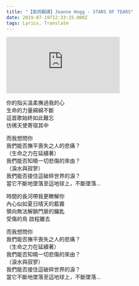 ```yaml
---
title: "【歌詞翻譯】Joanne Hogg - STARS OF TEARS"
date: 2019-07-19T12:33:15.000Z
tags: Lyrics, Translate
---
```


<iframe title="Joanne Hogg - STARS OF TEARS" src="https://www.youtube.com/embed/SexW7iD-iWY" frameborder="0" allow="accelerometer; autoplay; clipboard-write; encrypted-media; gyroscope; picture-in-picture" allowfullscreen></iframe>

你的指尖溫柔撫過我的心
<br>生命的力量綿綿不斷
<br>這首歌始終如此難忘
<br>彷彿天使寄宿其中

而我想問你
<br>我們能否撫平喪失之人的悲痛？
<br>（生命之力在延續著）
<br>我們能否知曉一切悲傷的來由？
<br>（淚水與寂寥）
<br>我們能否接住這破碎世界的淚？
<br>當它不斷地墜落至這地球上，不斷墜落…

時間的長河帶我更瞭解你
<br>內心似如夏日晴天的藍霧
<br>領向無法解鎖門扉的鑰匙
<br>受傷的鳥 啟程離去

而我想問你
<br>我們能否撫平喪失之人的悲痛？
<br>（生命之力在延續著）
<br>我們能否知曉一切悲傷的來由？
<br>（淚水與寂寥）
<br>我們能否接住這破碎世界的淚？
<br>當它不斷地墜落至這地球上，不斷墜落…
